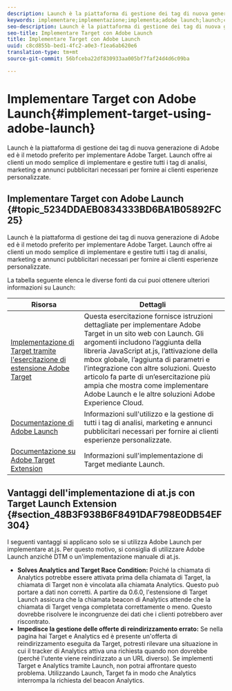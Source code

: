 ```yaml
---
description: Launch è la piattaforma di gestione dei tag di nuova generazione di Adobe ed è il metodo preferito per implementare Adobe Target. Launch offre ai clienti un modo semplice di implementare e gestire tutti i tag di analisi, marketing e annunci pubblicitari necessari per fornire ai clienti esperienze personalizzate.
keywords: implementare;implementazione;implementa;adobe launch;launch;corsa;redirect
seo-description: Launch è la piattaforma di gestione dei tag di nuova generazione di Adobe ed è il metodo preferito per implementare Adobe Target. Launch offre ai clienti un modo semplice di implementare e gestire tutti i tag di analisi, marketing e annunci pubblicitari necessari per fornire ai clienti esperienze personalizzate.
seo-title: Implementare Target con Adobe Launch
title: Implementare Target con Adobe Launch
uuid: c8cd855b-bed1-4fc2-a0e3-f1ea6ab620e6
translation-type: tm+mt
source-git-commit: 56bfceba22df830933aa005bf7faf24d4d6c09ba

---
```



# Implementare Target con Adobe Launch{#implement-target-using-adobe-launch}

Launch è la piattaforma di gestione dei tag di nuova generazione di Adobe ed è il metodo preferito per implementare Adobe Target. Launch offre ai clienti un modo semplice di implementare e gestire tutti i tag di analisi, marketing e annunci pubblicitari necessari per fornire ai clienti esperienze personalizzate.

## Implementare Target con Adobe Launch {#topic_5234DDAEB0834333BD6BA1B05892FC25}

Launch è la piattaforma di gestione dei tag di nuova generazione di Adobe ed è il metodo preferito per implementare Adobe Target. Launch offre ai clienti un modo semplice di implementare e gestire tutti i tag di analisi, marketing e annunci pubblicitari necessari per fornire ai clienti esperienze personalizzate.

La tabella seguente elenca le diverse fonti da cui puoi ottenere ulteriori informazioni su Launch:

| Risorsa | Dettagli |
|--- |--- |
| [Implementazione di Target tramite l&#39;esercitazione di estensione Adobe Target](https://docs.adobe.com/content/help/en/experience-cloud/implementing-in-websites-with-launch/implement-solutions/target.html) | Questa esercitazione fornisce istruzioni dettagliate per implementare Adobe Target in un sito web con Launch. Gli argomenti includono l’aggiunta della libreria JavaScript at.js, l’attivazione della mbox globale, l’aggiunta di parametri e l’integrazione con altre soluzioni. Questo articolo fa parte di un’esercitazione più ampia che mostra come implementare Adobe Launch e le altre soluzioni Adobe Experience Cloud. |
| [Documentazione di Adobe Launch](https://docs.adobe.com/content/help/en/launch/using/intro/get-started/quick-start.html) | Informazioni sull&#39;utilizzo e la gestione di tutti i tag di analisi, marketing e annunci pubblicitari necessari per fornire ai clienti esperienze personalizzate. |
| [Documentazione su Adobe Target Extension](https://docs.adobe.com/content/help/en/launch/using/extensions-ref/adobe-extension/target-extension/overview.html) | Informazioni sull&#39;implementazione di Target mediante Launch. |

## Vantaggi dell&#39;implementazione di at.js con Target Launch Extension {#section_48B3F938B6F8491DAF798E0DB54EF304}

I seguenti vantaggi si applicano solo se si utilizza Adobe Launch per implementare at.js. Per questo motivo, si consiglia di utilizzare Adobe Launch anziché DTM o un&#39;implementazione manuale di at.js.

* **Solves Analytics and Target Race Condition:** Poiché la chiamata di Analytics potrebbe essere attivata prima della chiamata di Target, la chiamata di Target non è vincolata alla chiamata Analytics. Questo può portare a dati non corretti. A partire da 0.6.0, l&#39;estensione di Target Launch assicura che la chiamata beacon di Analytics attende che la chiamata di Target venga completata correttamente o meno. Questo dovrebbe risolvere le incongruenze dei dati che i clienti potrebbero aver riscontrato.
* **Impedisce la gestione delle offerte di reindirizzamento errato:** Se nella pagina hai Target e Analytics ed è presente un&#39;offerta di reindirizzamento eseguita da Target, potresti rilevare una situazione in cui il tracker di Analytics attiva una richiesta quando non dovrebbe (perché l&#39;utente viene reindirizzato a un URL diverso). Se implementi Target e Analytics tramite Launch, non potrai affrontare questo problema. Utilizzando Launch, Target fa in modo che Analytics interrompa la richiesta del beacon Analytics.
